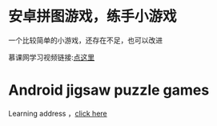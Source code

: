 # 安卓拼图游戏，练手小游戏

一个比较简单的小游戏，还存在不足，也可以改进

慕课网学习视频链接:[点这里](https://www.imooc.com/learn/224)

# Android jigsaw puzzle games

Learning address ，[click here](https://www.imooc.com/learn/224)

